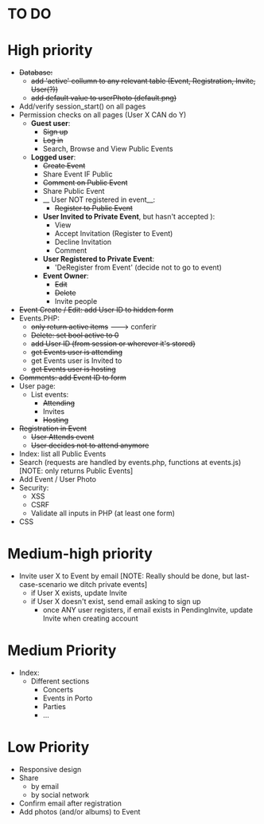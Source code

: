 TO DO
=========
# High priority
* ~~Database:~~
	* ~~add 'active' collumn to any relevant table (Event, Registration, Invite, User(?))~~
	* ~~add default value to userPhoto (default.png)~~
* Add/verify session_start() on all pages 
* Permission checks on all pages (User X CAN do Y)
	* __Guest user__:
		* ~~Sign up~~
		* ~~Log in~~
		* Search, Browse and View Public Events
	* __Logged user__:
		* ~~Create Event~~
		* Share Event IF Public
		* ~~Comment on Public Event~~
		* Share Public Event
		* __ User NOT registered in event__:
			* ~~Register to Public Event~~
		* __User Invited to Private Event__, but hasn't accepted ):
			* View
			* Accept Invitation (Register to Event)
			* Decline Invitation
			* Comment
		* __User Registered to Private Event__:
			* 'DeRegister from Event' (decide not to go to event)
		* __Event Owner__:
			* ~~Edit~~
			* ~~Delete~~
			* Invite people
* ~~Event Create / Edit: add User ID to hidden form~~
* Events.PHP:
	* ~~only return active items~~ ---> conferir
	* ~~Delete: set bool active to 0~~
	* ~~add User ID (from session or wherever it's stored)~~
	* ~~get Events user is attending~~
	* get Events user is Invited to 
	* ~~get Events user is hosting~~
* ~~Comments: add Event ID to form~~
* User page:
	* List events:
		* ~~Attending~~
		* Invites
		* ~~Hosting~~
* ~~Registration in Event~~
	* ~~User Attends event~~
	* ~~User decides not to attend anymore~~
* Index: list all Public Events
* Search (requests are handled by events.php, functions at events.js) [NOTE: only returns Public Events]
* Add Event / User Photo
* Security:
	* XSS
	* CSRF
	* Validate all inputs in PHP (at least one form)
* CSS

# Medium-high priority
* Invite user X to Event by email [NOTE: Really should be done, but last-case-scenario we ditch private events]
	* if User X exists, update Invite
	* if User X doesn't exist, send email asking to sign up
		* once ANY user registers, if email exists in PendingInvite, update Invite when creating account

# Medium Priority
* Index:
	* Different sections
		* Concerts
		* Events in Porto
		* Parties
		* ...
# Low Priority
* Responsive design
* Share
	* by email
	* by social network
* Confirm email after registration
* Add photos (and/or albums) to Event

